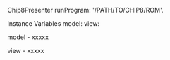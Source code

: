 Chip8Presenter runProgram:  '/PATH/TO/CHIP8/ROM'.

Instance Variables
	model:		<Object>
	view:		<Object>

model
	- xxxxx

view
	- xxxxx
